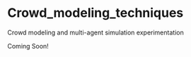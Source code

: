# Crowd_modeling_techniques
Crowd modeling and multi-agent simulation experimentation

Coming Soon!
